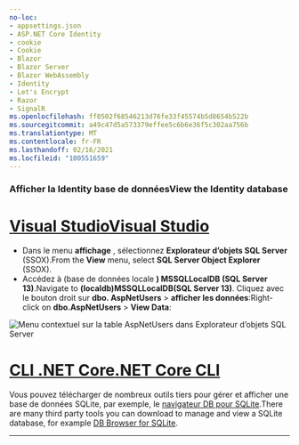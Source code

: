 ```yaml
---
no-loc:
- appsettings.json
- ASP.NET Core Identity
- cookie
- Cookie
- Blazor
- Blazor Server
- Blazor WebAssembly
- Identity
- Let's Encrypt
- Razor
- SignalR
ms.openlocfilehash: ff0502f68546213d76fe33f45574b5d8654b522b
ms.sourcegitcommit: a49c47d5a573379effee5c6b6e36f5c302aa756b
ms.translationtype: MT
ms.contentlocale: fr-FR
ms.lasthandoff: 02/16/2021
ms.locfileid: "100551659"
---
```

### <a name="view-the-identity-database"></a><span data-ttu-id="a84e2-101">Afficher la Identity base de données</span><span class="sxs-lookup"><span data-stu-id="a84e2-101">View the Identity database</span></span>

# <a name="visual-studio"></a>[<span data-ttu-id="a84e2-102">Visual Studio</span><span class="sxs-lookup"><span data-stu-id="a84e2-102">Visual Studio</span></span>](#tab/visual-studio) 

* <span data-ttu-id="a84e2-103">Dans le menu **affichage** , sélectionnez **Explorateur d’objets SQL Server** (SSOX).</span><span class="sxs-lookup"><span data-stu-id="a84e2-103">From the **View** menu, select **SQL Server Object Explorer** (SSOX).</span></span>
* <span data-ttu-id="a84e2-104">Accédez à (base de données locale **) MSSQLLocalDB (SQL Server 13)**.</span><span class="sxs-lookup"><span data-stu-id="a84e2-104">Navigate to **(localdb)MSSQLLocalDB(SQL Server 13)**.</span></span> <span data-ttu-id="a84e2-105">Cliquez avec le bouton droit sur **dbo. AspNetUsers**  >  **afficher les données**:</span><span class="sxs-lookup"><span data-stu-id="a84e2-105">Right-click on **dbo.AspNetUsers** > **View Data**:</span></span>

![Menu contextuel sur la table AspNetUsers dans Explorateur d’objets SQL Server](~/security/authentication/accconfirm/_static/ssox.png)

# <a name="net-core-cli"></a>[<span data-ttu-id="a84e2-107">CLI .NET Core</span><span class="sxs-lookup"><span data-stu-id="a84e2-107">.NET Core CLI</span></span>](#tab/netcore-cli)

<span data-ttu-id="a84e2-108">Vous pouvez télécharger de nombreux outils tiers pour gérer et afficher une base de données SQLite, par exemple, le [navigateur DB pour SQLite](https://sqlitebrowser.org/).</span><span class="sxs-lookup"><span data-stu-id="a84e2-108">There are many third party tools you can download to manage and view a SQLite database, for example [DB Browser for SQLite](https://sqlitebrowser.org/).</span></span>

---